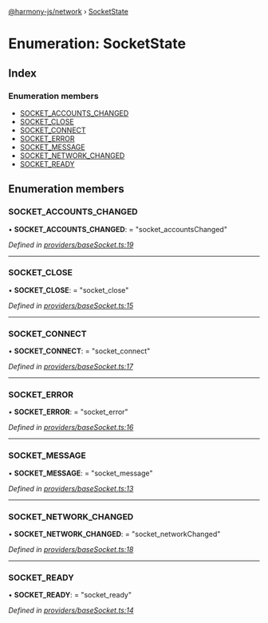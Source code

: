 [@harmony-js/network](../globals.md) › [SocketState](socketstate.md)

# Enumeration: SocketState

## Index

### Enumeration members

* [SOCKET_ACCOUNTS_CHANGED](socketstate.md#socket_accounts_changed)
* [SOCKET_CLOSE](socketstate.md#socket_close)
* [SOCKET_CONNECT](socketstate.md#socket_connect)
* [SOCKET_ERROR](socketstate.md#socket_error)
* [SOCKET_MESSAGE](socketstate.md#socket_message)
* [SOCKET_NETWORK_CHANGED](socketstate.md#socket_network_changed)
* [SOCKET_READY](socketstate.md#socket_ready)

## Enumeration members

###  SOCKET_ACCOUNTS_CHANGED

• **SOCKET_ACCOUNTS_CHANGED**: = "socket_accountsChanged"

*Defined in [providers/baseSocket.ts:19](https://github.com/FireStack-Lab/Harmony-sdk-core/blob/ffbbffb/packages/harmony-network/src/providers/baseSocket.ts#L19)*

___

###  SOCKET_CLOSE

• **SOCKET_CLOSE**: = "socket_close"

*Defined in [providers/baseSocket.ts:15](https://github.com/FireStack-Lab/Harmony-sdk-core/blob/ffbbffb/packages/harmony-network/src/providers/baseSocket.ts#L15)*

___

###  SOCKET_CONNECT

• **SOCKET_CONNECT**: = "socket_connect"

*Defined in [providers/baseSocket.ts:17](https://github.com/FireStack-Lab/Harmony-sdk-core/blob/ffbbffb/packages/harmony-network/src/providers/baseSocket.ts#L17)*

___

###  SOCKET_ERROR

• **SOCKET_ERROR**: = "socket_error"

*Defined in [providers/baseSocket.ts:16](https://github.com/FireStack-Lab/Harmony-sdk-core/blob/ffbbffb/packages/harmony-network/src/providers/baseSocket.ts#L16)*

___

###  SOCKET_MESSAGE

• **SOCKET_MESSAGE**: = "socket_message"

*Defined in [providers/baseSocket.ts:13](https://github.com/FireStack-Lab/Harmony-sdk-core/blob/ffbbffb/packages/harmony-network/src/providers/baseSocket.ts#L13)*

___

###  SOCKET_NETWORK_CHANGED

• **SOCKET_NETWORK_CHANGED**: = "socket_networkChanged"

*Defined in [providers/baseSocket.ts:18](https://github.com/FireStack-Lab/Harmony-sdk-core/blob/ffbbffb/packages/harmony-network/src/providers/baseSocket.ts#L18)*

___

###  SOCKET_READY

• **SOCKET_READY**: = "socket_ready"

*Defined in [providers/baseSocket.ts:14](https://github.com/FireStack-Lab/Harmony-sdk-core/blob/ffbbffb/packages/harmony-network/src/providers/baseSocket.ts#L14)*
